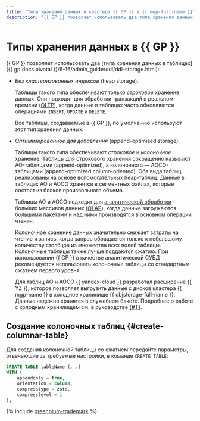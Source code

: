 ```yaml
---
title: "Типы хранения данных в кластере {{ GP }} в {{ mgp-full-name }}"
description: "{{ GP }} позволяет использовать два типа хранения данных в таблицах: без кластеризованных индексов и оптимизированное для добавления." 
---
```


# Типы хранения данных в {{ GP }}

{{ GP }} позволяет использовать два [типа хранения данных в таблицах]({{ gp.docs.pivotal }}/6-16/admin_guide/ddl/ddl-storage.html):

* _Без кластеризованных индексов_ (heap storage).

    Таблицы такого типа обеспечивают только _строковое_ хранение данных. Они подходят для обработки транзакций в реальном времени ([OLTP](../../glossary/oltp.md)), когда данные в таблицах часто обновляются операциями `INSERT`, `UPDATE` и `DELETE`.

    Все таблицы, создаваемые в {{ GP }}, по умолчанию используют этот тип хранения данных.

* _Оптимизированное для добавления_ (append-optimized storage).

    Таблицы такого типа обеспечивают _строковое_ и _колоночное_ хранение. Таблицы для строкового хранения сокращенно называют AO-таблицами (append-optimized), а колоночного — AOCO-таблицами (append-optimized column-oriented). Оба вида таблиц реализованы на основе вспомогательных heap-таблиц. Данные в таблицах AO и AOCO хранятся в сегментных файлах, которые состоят из блоков произвольного объема.

    Таблицы AO и AOCO подходят для [аналитической обработки](../../glossary/data-analytics.md) больших массивов данных ([OLAP](../../glossary/olap.md)), когда данные загружаются большими пакетами и над ними производятся в основном операции чтения.

    Колоночное хранение данных значительно снижает затраты на чтение и запись, когда запрос обращается только к небольшому количеству столбцов из множества всех полей таблицы. Колоночные таблицы также лучше поддаются сжатию. При использовании {{ GP }} в качестве аналитической СУБД рекомендуется использовать колоночные таблицы со стандартным сжатием первого уровня.

    Для таблиц AO и AOCO {{ yandex-cloud }} разработал расширение {{ YZ }}, которое позволяет выгрузить данные с дисков кластера {{ mgp-name }} в холодное хранилище {{ objstorage-full-name }}. Данные надежно хранятся в служебном бакете. Подробнее о работе с холодным хранилищем см. в руководстве [{#T}](../tutorials/yezzey.md).

## Создание колоночных таблиц {#create-columnar-table}

Для создания колоночной таблицы со сжатием передайте параметры, отвечающие за требуемые настройки, в команде `CREATE TABLE`:

```sql
CREATE TABLE tableName (...)
WITH (
    appendonly = true,
    orientation = column,
    compresstype = zstd,
    compresslevel = 1
);
```

{% include [greenplum-trademark](../../_includes/mdb/mgp/trademark.md) %}
